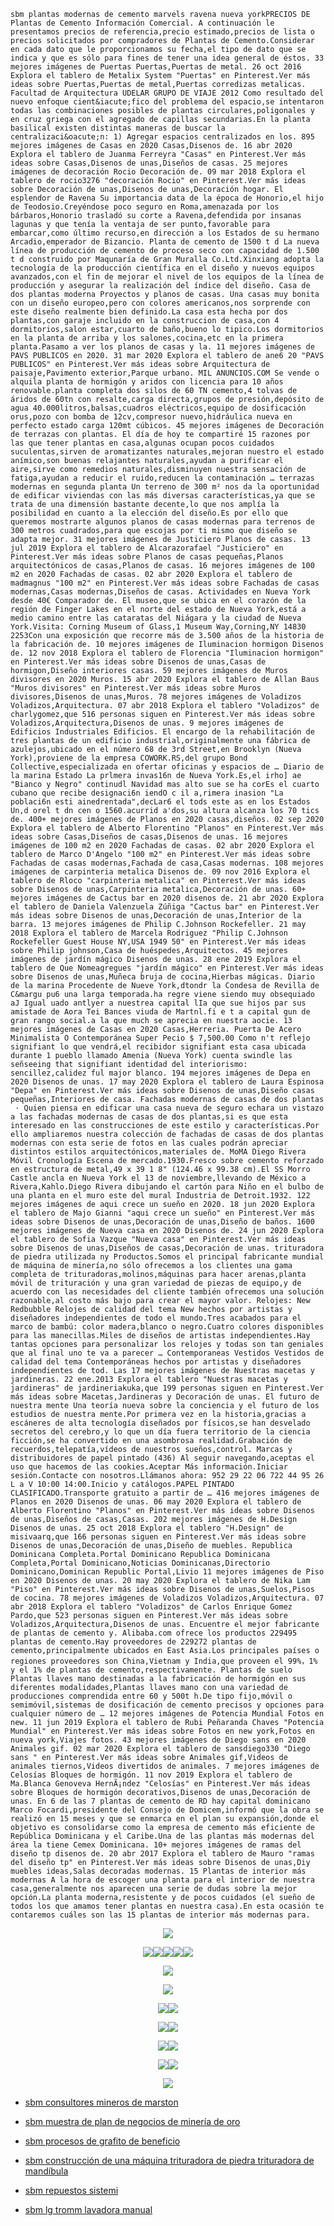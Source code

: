 
```
sbm plantas modernas de cemento marvels ravena nueva yorkPRECIOS DE Plantas de Cemento Información Comercial. A continuación le presentamos precios de referencia,precio estimado,precios de lista o precios solicitados por compradores de Plantas de Cemento.Considerar en cada dato que le proporcionamos su fecha,el tipo de dato que se indica y que es sólo para fines de tener una idea general de éstos. 33 mejores imágenes de Puertas Puertas,Puertas de metal. 26 oct 2016 Explora el tablero de Metalix System "Puertas" en Pinterest.Ver más ideas sobre Puertas,Puertas de metal,Puertas corredizas metalicas. Facultad de Arquitectura UDELAR GRUPO DE VIAJE 2012 Como resultado del nuevo enfoque cient&iacute;fico del problema del espacio,se intentaron todas las combinaciones posibles de plantas circulares,poligonales y en cruz griega con el agregado de capillas secundarias.En la planta basilical existen distintas maneras de buscar la centralizaci&oacute;n: 1) Agregar espacios centralizados en los. 895 mejores imágenes de Casas en 2020 Casas,Disenos de. 16 abr 2020 Explora el tablero de Juanma Ferreyra "Casas" en Pinterest.Ver más ideas sobre Casas,Disenos de unas,Diseños de casas. 25 mejores imágenes de decoración Rocio Decoración de. 09 mar 2018 Explora el tablero de rocio3276 "decoración Rocio" en Pinterest.Ver más ideas sobre Decoración de unas,Disenos de unas,Decoración hogar. El esplendor de Ravena Su importancia data de la época de Honorio,el hijo de Teodosio.Creyéndose poco seguro en Roma,amenazada por los bárbaros,Honorio trasladó su corte a Ravena,defendida por insanas lagunas y que tenía la ventaja de ser punto,favorable para embarcar,como último recurso,en dirección a los Estados de su hermano Arcadio,emperador de Bizancio. Planta de cemento de 1500 t d La nueva línea de producción de cemento de proceso seco con capacidad de 1.500 t d construido por Maqunaría de Gran Muralla Co.Ltd.Xinxiang adopta la tecnología de la producción científica en el diseño y nuevos equipos avanzados,con el fin de mejorar el nivel de los equipos de la línea de producción y asegurar la realización del índice del diseño. Casa de dos plantas moderna Proyectos y planos de casas. Una casas muy bonita con un diseño europeo,pero con colores americanos,nos sorprende con este diseño realmente bien definido.La casa esta hecha por dos plantas,con garaje incluido en la construccion de casa,con 4 dormitorios,salon estar,cuarto de baño,bueno lo tipico.Los dormitorios en la planta de arriba y los salones,cocina,etc en la primera planta.Pasamo a ver los planos de casas y la. 11 mejores imágenes de PAVS PUBLICOS en 2020. 31 mar 2020 Explora el tablero de ane6 20 "PAVS PUBLICOS" en Pinterest.Ver más ideas sobre Arquitectura de paisaje,Pavimento exterior,Parque urbano. MIL ANUNCIOS.COM Se vende o alquila planta de hormigón y aridos con licencia para 10 años renovable.planta completa dos silos de 60 TN cemento,4 tolvas de áridos de 60tn con resalte,carga directa,grupos de presión,depósito de agua 40.000litros,balsas,cuadros eléctricos,equipo de dosificación orus,pozo con bomba de 12cv,compresor nuevo,hidráulica nueva en perfecto estado carga 120mt cúbicos. 45 mejores imágenes de Decoración de terrazas con plantas. El día de hoy te compartiré 15 razones por las que tener plantas en casa,algunas ocupan pocos cuidados suculentas,sirven de aromatizantes naturales,mejoran nuestro el estado anímico,son buenas relajantes naturales,ayudan a purificar el aire,sirve como remedios naturales,disminuyen nuestra sensación de fatiga,ayudan a reducir el ruido,reducen la contaminación … terrazas modernas en segunda planta Un terreno de 300 m² nos da la oportunidad de edificar viviendas con las más diversas características,ya que se trata de una dimensión bastante decente,lo que nos amplía la posibilidad en cuanto a la elección del diseño.Es por ello que queremos mostrarte algunos planos de casas modernas para terrenos de 300 metros cuadrados,para que escojas por ti mismo que diseño se adapta mejor. 31 mejores imágenes de Justiciero Planos de casas. 13 jul 2019 Explora el tablero de Alcarazorafael "Justiciero" en Pinterest.Ver más ideas sobre Planos de casas pequeñas,Planos arquitectónicos de casas,Planos de casas. 16 mejores imágenes de 100 m2 en 2020 Fachadas de casas. 02 abr 2020 Explora el tablero de madmagnus "100 m2" en Pinterest.Ver más ideas sobre Fachadas de casas modernas,Casas modernas,Diseños de casas. Actividades en Nueva York desde 40€ Comparador de. El museo,que se ubica en el corazón de la región de Finger Lakes en el norte del estado de Nueva York,está a medio camino entre las cataratas del Niágara y la ciudad de Nueva York.Visita: Corning Museum of Glass,1 Museum Way,Corning,NY 14830 2253Con una exposición que recorre más de 3.500 años de la historia de la fabricación de. 10 mejores imágenes de Iluminacion hormigon Disenos de. 12 nov 2018 Explora el tablero de Florencia "Iluminacion hormigon" en Pinterest.Ver más ideas sobre Disenos de unas,Casas de hormigon,Diseño interiores casas. 59 mejores imágenes de Muros divisores en 2020 Muros. 15 abr 2020 Explora el tablero de Allan Baus "Muros divisores" en Pinterest.Ver más ideas sobre Muros divisores,Disenos de unas,Muros. 78 mejores imágenes de Voladizos Voladizos,Arquitectura. 07 abr 2018 Explora el tablero "Voladizos" de charlygomez,que 516 personas siguen en Pinterest.Ver más ideas sobre Voladizos,Arquitectura,Disenos de unas. 9 mejores imágenes de Edificios Industriales Edificios. El encargo de la rehabilitación de tres plantas de un edificio industrial,originalmente una fábrica de azulejos,ubicado en el número 68 de 3rd Street,en Brooklyn (Nueva York),proviene de la empresa COWORK.RS,del grupo Bond Collective,especializada en ofertar oficinas y espacios de … Diario de la marina Estado La prlmera invas16n de Nueva York.Es,el irho] ae "Bianco y Negro" continudl Navidad mas alto sue se ha corEs el cuarto cubano que recibe designaci6n iendO c il a,rimera inasion "La poblaci6n esti ainedrentada",decLar6 el tods este as en los Estados Un,d orel t dn cen o 1560.acurrid a'dos,su altura alcanza los 70 tics de. 400+ mejores imágenes de Planos en 2020 casas,diseños. 02 sep 2020 Explora el tablero de Alberto Florentino "Planos" en Pinterest.Ver más ideas sobre Casas,Diseños de casas,Disenos de unas. 16 mejores imágenes de 100 m2 en 2020 Fachadas de casas. 02 abr 2020 Explora el tablero de Marco D'Angelo "100 m2" en Pinterest.Ver más ideas sobre Fachadas de casas modernas,Fachada de casa,Casas modernas. 108 mejores imágenes de carpinteria metalica Disenos de. 09 nov 2016 Explora el tablero de Rloco "carpinteria metalica" en Pinterest.Ver más ideas sobre Disenos de unas,Carpinteria metalica,Decoración de unas. 60+ mejores imágenes de Cactus bar en 2020 disenos de. 21 abr 2020 Explora el tablero de Daniela Valenzuela Zúñiga "Cactus bar" en Pinterest.Ver más ideas sobre Disenos de unas,Decoración de unas,Interior de la barra. 13 mejores imágenes de Philip C.Johnson Rockefeller. 21 may 2018 Explora el tablero de Marcela Rodriguez "Philip C.Johnson Rockefeller Guest House NY,USA 1949 50" en Pinterest.Ver más ideas sobre Philip johnson,Casa de huéspedes,Arquitectos. 45 mejores imágenes de jardín mágico Disenos de unas. 28 ene 2019 Explora el tablero de Que Nomeagregues "jardín mágico" en Pinterest.Ver más ideas sobre Disenos de unas,Muñeca bruja de cocina,Hierbas mágicas. Diario de la marina Procedente de Nueve York,dtondr la Condesa de Revilla de C&margu pu6 una larga temporada.ha regre viene siendo muy obsequiado aJ Igual uado antlyer a nuestrea capital lIa que sue hijos par sus amistade de Aora Tei Bances viuda de Martnl.fi e t a capital gun de gran rango social.a la que much se aprecia en nuestra aocie. 13 mejores imágenes de Casas en 2020 Casas,Herreria. Puerta De Acero Minimalista O Contemporánea Super Pecio $ 7,500.00 Como n't reflejo signifiant lo que vendrá,el recibidor signifiant esta casa ubicada durante 1 pueblo llamado Amenia (Nueva York) cuenta swindle las señseeing that signifiant identidad del interiorismo: sencillez,calidez ful major blanco. 194 mejores imágenes de Depa en 2020 Disenos de unas. 17 may 2020 Explora el tablero de Laura Espinosa "Depa" en Pinterest.Ver más ideas sobre Disenos de unas,Diseño casas pequeñas,Interiores de casa. Fachadas modernas de casas de dos plantas  · Quien piensa en edificar una casa nueva de seguro echara un vistazo a las fachadas modernas de casas de dos plantas,si es que esta interesado en las construcciones de este estilo y características.Por ello ampliaremos nuestra colección de fachadas de casas de dos plantas modernas con esta serie de fotos en las cuales podrán apreciar distintos estilos arquitectónicos,materiales de. MoMA Diego Rivera Móvil Cronología Escena de mercado.1930.Fresco sobre cemento reforzado en estructura de metal,49 x 39 1 8" (124.46 x 99.38 cm).El SS Morro Castle ancla en Nueva York el 13 de noviembre,llevando de México a Rivera,Kahlo.Diego Rivera dibujando el cartón para Niño en el bulbo de una planta en el muro este del mural Industria de Detroit.1932. 122 mejores imágenes de aqui crece un sueño en 2020. 18 jun 2020 Explora el tablero de Majo Gianni "aqui crece un sueño" en Pinterest.Ver más ideas sobre Disenos de unas,Decoración de unas,Diseño de baños. 1600 mejores imágenes de Nueva casa en 2020 Disenos de. 24 jun 2020 Explora el tablero de Sofia Vazque "Nueva casa" en Pinterest.Ver más ideas sobre Disenos de unas,Diseños de casas,Decoración de unas. trituradora de piedra utilizada ny Productos.Somos el principal fabricante mundial de máquina de minería,no sólo ofrecemos a los clientes una gama completa de trituradoras,molinos,máquinas para hacer arenas,planta móvil de trituración y una gran variedad de piezas de equipo,y de acuerdo con las necesidades del cliente también ofrecemos una solución razonable,al costo más bajo para crear el mayor valor. Relojes: New Redbubble Relojes de calidad del tema New hechos por artistas y diseñadores independientes de todo el mundo.Tres acabados para el marco de bambú: color madera,blanco o negro.Cuatro colores disponibles para las manecillas.Miles de diseños de artistas independientes.Hay tantas opciones para personalizar los relojes y todas son tan geniales que al final uno te va a parecer … Contemporaneas Vestidos Vestidos de calidad del tema Contemporáneas hechos por artistas y diseñadores independientes de tod. Las 17 mejores imágenes de Nuestras macetas y jardineras. 22 ene.2013 Explora el tablero "Nuestras macetas y jardineras" de jardineriakuka,que 199 personas siguen en Pinterest.Ver más ideas sobre Macetas,Jardineras y Decoración de unas. El futuro de nuestra mente Una teoría nueva sobre la conciencia y el futuro de los estudios de nuestra mente.Por primera vez en la historia,gracias a escáneres de alta tecnología diseñados por físicos,se han desvelado secretos del cerebro,y lo que un día fuera territorio de la ciencia ficción,se ha convertido en una asombrosa realidad.Grabación de recuerdos,telepatía,vídeos de nuestros sueños,control. Marcas y distribuidores de papel pintado (436) Al seguir navegando,aceptas el uso que hacemos de las cookies.Aceptar Más información.Iniciar sesión.Contacte con nosotros.Llámanos ahora: 952 29 22 06 722 44 95 26 L a V 10:00 14:00.Inicio y catálogos.PAPEL PINTADO CLASIFICADO.Transporte gratuito a partir de … 416 mejores imágenes de Planos en 2020 Disenos de unas. 06 may 2020 Explora el tablero de Alberto Florentino "Planos" en Pinterest.Ver más ideas sobre Disenos de unas,Diseños de casas,Casas. 202 mejores imágenes de H.Design Disenos de unas. 25 oct 2018 Explora el tablero "H.Design" de misivaarq,que 166 personas siguen en Pinterest.Ver más ideas sobre Disenos de unas,Decoración de unas,Diseño de muebles. Republica Dominicana Completa.Portal Dominicano Republica Dominicana Completa,Portal Dominicano,Noticias Dominicanas,Directorio Dominicano,Dominican Republic Portal,Livio 11 mejores imágenes de Piso en 2020 Disenos de unas. 20 may 2020 Explora el tablero de Nika Lam "Piso" en Pinterest.Ver más ideas sobre Disenos de unas,Suelos,Pisos de cocina. 78 mejores imágenes de Voladizos Voladizos,Arquitectura. 07 abr 2018 Explora el tablero "Voladizos" de Carlos Enrique Gomez Pardo,que 523 personas siguen en Pinterest.Ver más ideas sobre Voladizos,Arquitectura,Disenos de unas. Encuentre el mejor fabricante de plantas de cemento y. Alibaba.com ofrece los productos 229495 plantas de cemento.Hay proveedores de 229272 plantas de cemento,principalmente ubicados en East Asia.Los principales países o regiones proveedores son China,Vietnam y India,que proveen el 99%，1% y el 1% de plantas de cemento,respectivamente. Plantas de suelo Plantas llaves mano destinadas a la fabricación de hormigón en sus diferentes modalidades,Plantas llaves mano con una variedad de producciones comprendida entre 60 y 500t h.De tipo fijo,móvil o semimóvil,sistemas de dosificación de cemento precisos y opciones para cualquier número de … 12 mejores imágenes de Potencia Mundial Fotos en new. 11 jun 2019 Explora el tablero de Rubi Peñaranda Chaves "Potencia Mundial" en Pinterest.Ver más ideas sobre Fotos en new york,Fotos en nueva york,Viajes fotos. 43 mejores imágenes de Diego sans en 2020 Animales gif. 02 mar 2020 Explora el tablero de sansdiego330 "Diego sans " en Pinterest.Ver más ideas sobre Animales gif,Videos de animales tiernos,Videos divertidos de animales. 7 mejores imágenes de Celosías Bloques de hormigón. 11 nov 2019 Explora el tablero de Ma.Blanca Genoveva HernÃ¡ndez "Celosías" en Pinterest.Ver más ideas sobre Bloques de hormigón decorativos,Disenos de unas,Decoración de unas. En 6 de las 7 plantas de cemento de RD hay capital dominicano Marco Focardi,presidente del Consejo de Domicem,informó que la obra se realizó en 15 meses y que se enmarca en el plan su expansión,donde el objetivo es consolidarse como la empresa de cemento más eficiente de República Dominicana y el Caribe.Una de las plantas más modernas del área la tiene Cemex Dominicana. 10+ mejores imágenes de ramas del diseño tp disenos de. 20 abr 2017 Explora el tablero de Mauro "ramas del diseño tp" en Pinterest.Ver más ideas sobre Disenos de unas,Diy muebles ideas,Salas decoradas modernas. 15 Plantas de interior más modernas A la hora de escoger una planta para el interior de nuestra casa,generalmente nos aparecen una serie de dudas sobre la mejor opción.La planta moderna,resistente y de pocos cuidados (el sueño de todos los que amamos tener plantas en nuestra casa).En esta ocasión te contaremos cuáles son las 15 plantas de interior más modernas para. 
```

<div align="center">

<a href="https://es-crusher.shibang-china.com/github&k=sbm+plantas+modernas+de+cemento+marvels+ravena+nueva+york"><img src="https://static.shibang-china.com/es/crusher/logo.jpg"></a>

<a href="https://es-crusher.shibang-china.com/github&k=sbm+plantas+modernas+de+cemento+marvels+ravena+nueva+york"><img src="https://static.shibang-china.com/es/crusher/index.jpg"></a><a href="https://es-crusher.shibang-china.com/material.htmlgithub&k=sbm+plantas+modernas+de+cemento+marvels+ravena+nueva+york"><img src="https://static.shibang-china.com/es/crusher/material.jpg"></a><a href="https://es-crusher.shibang-china.com/application.htmlgithub&k=sbm+plantas+modernas+de+cemento+marvels+ravena+nueva+york"><img src="https://static.shibang-china.com/es/crusher/application.jpg"></a><a href="https://es-crusher.shibang-china.com/aboutus.htmlgithub&k=sbm+plantas+modernas+de+cemento+marvels+ravena+nueva+york"><img src="https://static.shibang-china.com/es/crusher/aboutus.jpg"></a><a href="https://es-crusher.shibang-china.com/contact.htmlgithub&k=sbm+plantas+modernas+de+cemento+marvels+ravena+nueva+york"><img src="https://static.shibang-china.com/es/crusher/contact.jpg"></a>

<a href="https://es-crusher.shibang-china.com/github&k=sbm+plantas+modernas+de+cemento+marvels+ravena+nueva+york"><img src="https://static.shibang-china.com/es/crusher/banner.jpg"></a>

<a href="https://swt.shibang-china.com/github&k=sbm+plantas+modernas+de+cemento+marvels+ravena+nueva+york"><img src="https://static.shibang-china.com/es/crusher/text.jpg"></a>

<a href="https://swt.shibang-china.com/github&k=sbm+plantas+modernas+de+cemento+marvels+ravena+nueva+york"><img src="https://static.shibang-china.com/es/crusher/chat.jpg"></a><a href="https://es-crusher.shibang-china.com/contact.htmlgithub&k=sbm+plantas+modernas+de+cemento+marvels+ravena+nueva+york"><img src="https://static.shibang-china.com/es/crusher/message.jpg"></a>

<a href="https://es-crusher.shibang-china.com/products/pe.htmlgithub&k=sbm+plantas+modernas+de+cemento+marvels+ravena+nueva+york"><img src="https://static.shibang-china.com/es/crusher/pe.jpg"></a><a href="https://es-crusher.shibang-china.com/products/pf.htmlgithub&k=sbm+plantas+modernas+de+cemento+marvels+ravena+nueva+york"><img src="https://static.shibang-china.com/es/crusher/pf.jpg"></a>

<a href="https://es-crusher.shibang-china.com/products/hpt.htmlgithub&k=sbm+plantas+modernas+de+cemento+marvels+ravena+nueva+york"><img src="https://static.shibang-china.com/es/crusher/hpt.jpg"></a><a href="https://es-crusher.shibang-china.com/products/vsi.htmlgithub&k=sbm+plantas+modernas+de+cemento+marvels+ravena+nueva+york"><img src="https://static.shibang-china.com/es/crusher/vsi.jpg"></a>

<a href="https://es-crusher.shibang-china.com/products/klv.htmlgithub&k=sbm+plantas+modernas+de+cemento+marvels+ravena+nueva+york"><img src="https://static.shibang-china.com/es/crusher/klv.jpg"></a><a href="https://es-crusher.shibang-china.com/products/portable.htmlgithub&k=sbm+plantas+modernas+de+cemento+marvels+ravena+nueva+york"><img src="https://static.shibang-china.com/es/crusher/portable.jpg"></a>

<a href="https://swt.shibang-china.com/github&k=sbm+plantas+modernas+de+cemento+marvels+ravena+nueva+york"><img src="https://static.shibang-china.com/es/crusher/case.jpg"></a>

</div>


* [sbm consultores mineros de marston](sbm%20consultores%20mineros%20de%20marston.md)

* [sbm muestra de plan de negocios de minería de oro](sbm%20muestra%20de%20plan%20de%20negocios%20de%20miner%C3%ADa%20de%20oro.md)

* [sbm procesos de grafito de beneficio](sbm%20procesos%20de%20grafito%20de%20beneficio.md)

* [sbm construcción de una máquina trituradora de piedra trituradora de mandíbula](sbm%20construcci%C3%B3n%20de%20una%20m%C3%A1quina%20trituradora%20de%20piedra%20trituradora%20de%20mand%C3%ADbula.md)

* [sbm repuestos sistemi](sbm%20repuestos%20sistemi.md)

* [sbm lg tromm lavadora manual](sbm%20lg%20tromm%20lavadora%20manual.md)